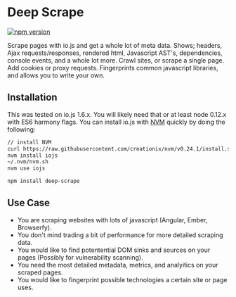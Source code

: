 # Deep Scrape
[![npm version](https://badge.fury.io/js/deep-scrape.svg)](http://badge.fury.io/js/deep-scrape)

Scrape pages with io.js and get a whole lot of meta data. Shows; headers, Ajax requests/responses, rendered html, Javascript AST's, dependencies, console events, and a whole lot more. Crawl sites, or scrape a single page. Add cookies or proxy requests. Fingerprints common javascript libraries, and allows you to write your own.

## Installation

This was tested on io.js 1.6.x. You will likely need that or at least node 0.12.x with ES6 harmony flags.
You can install io.js with [NVM](https://github.com/creationix/nvm) quickly by doing the following:

```sh
// install NVM
curl https://raw.githubusercontent.com/creationix/nvm/v0.24.1/install.sh | bash
nvm install iojs
~/.nvm/nvm.sh
nvm use iojs
```

```sh
npm install deep-scrape
```
## Use Case

- You are scraping websites with lots of javascript (Angular, Ember, Browserfy).
- You don't mind trading a bit of performance for more detailed scraping data.
- You would like to find potentential DOM sinks and sources on your pages (Possibly for vulnerability scanning).
- You need the most detailed metadata, metrics, and analyitics on your scraped pages.
- You would like to fingerprint possible technologies a certain site or page uses.
